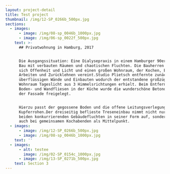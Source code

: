 ```yaml
---
layout: project-detail
title: Test project
thumbnail: /img/12-SP_0266b_500px.jpg
sections:
  - images:
      - image: /img/08-sp_0046b_1000px.jpg
      - image: /img/06-sp_0022f_500px.jpg
    text: >-
      ## Privatwohnung in Hamburg, 2017


      Die Ausgangssituation: Eine Dialysepraxis in einem Hamburger 90er Jahre
      Bau mit verbauten Räumen und chaotischen Fluchten. Die Bauherren wünschten
      sich Offenheit und Licht und einen großen Wohnraum, der Kochen, Essen,
      Arbeiten und Zurücklehnen vereint.Studio Plietsch entfernte zunächst alle
      überflüssigen Wände und Einbauten wodurch der entstandene großzügige
      Wohnraum Tageslicht aus 3 Himmelsrichtungen erhielt. Beim Entfernen der
      Boden- und Wandfliesen in der Küche wurde die wunderschöne Betonoberfläche
      der Fassade freigelegt.


      Hierzu passt der gegossene Boden und die offene Leitungsverlegung in
      Kupferrohen.Der dreiseitig beflieste Treseneinbau nimmt nicht nur die
      beiden konkurrierenden Gebäudefluchten in seiner Form auf, sondern dient
      auch bei gemeinsamen Kochabenden als Mittelpunkt.
  - images:
      - image: /img/12-SP_0266b_500px.jpg
      - image: /img/08-sp_0046b_1000px.jpg
    text: ''
  - images:
      - alt: testee
        image: /img/02-SP_0154c_1000px.jpg
      - image: /img/13-SP_0271b_500px.jpg
    text: Section 3
---
```


